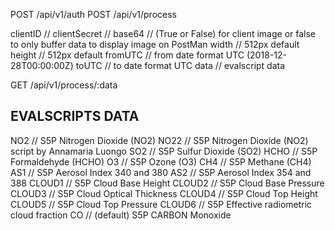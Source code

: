
POST /api/v1/auth
POST /api/v1/process  

clientID        // 
clientSecret    //
base64          // (True or False) for client image or false to only buffer data to display image on PostMan
width           // 512px default
height          // 512px default
fromUTC         // from date format UTC (2018-12-28T00:00:00Z)
toUTC           // to date format UTC
data            // evalscript data

GET /api/v1/process/:data

## EVALSCRIPTS DATA

NO2         // S5P Nitrogen Dioxide (NO2)
NO22        // S5P Nitrogen Dioxide (NO2) script by Annamaria Luongo
SO2         // S5P Sulfur Dioxide (SO2)
HCHO        // S5P Formaldehyde (HCHO)
O3          // S5P Ozone (O3)
CH4         // S5P Methane (CH4)
AS1         // S5P Aerosol Index 340 and 380
AS2         // S5P Aerosol Index 354 and 388
CLOUD1      // S5P Cloud Base Height
CLOUD2      // S5P Cloud Base Pressure
CLOUD3      // S5P Cloud Optical Thickness
CLOUD4      // S5P Cloud Top Height
CLOUD5      // S5P Cloud Top Pressure
CLOUD6      // S5P Effective radiometric cloud fraction
CO          // (default) S5P CARBON Monoxide 